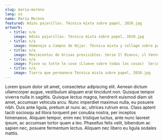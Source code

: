 ```yaml
---
slug: maria-moreno
lang: es
name: María Moreno
featured: Adiós pajarillos. Técnica mixta sobre papel, 2020.jpg
artwork:
  - title: n/a
    image: Adiós pajarillos. Técnica mixta sobre papel, 2020.jpg
  - title: n/a
    image: Homenaje a Campos de Níjar. Técnica mixta y collage sobre papel.jpg
  - title: n/a
    image: Movimientos de brisas previsibles. Serie Il Bianco, il Vento e il Vuoto.  Técnica mixta sobre papel.jpg
  - title: n/a
    image: Piove su tutte le cose (Llueve sobre todas las cosas)  Serie Sobre el viento y otros cuentos.  Técnica mixta  sobre papel.jpg
  - title: n/a
    image: Tierra que permanece Técnica mixta sobre papel, 2020.jpg
---
```


Lorem ipsum dolor sit amet, consectetur adipiscing elit. Aenean dictum
ullamcorper augue, vestibulum aliquam erat tincidunt non. Quisque tempor viverra
nulla in sagittis. Quisque lectus magna, hendrerit euismod diam sit amet,
accumsan vehicula arcu. Nunc imperdiet maximus nulla, eu posuere nibh. Duis ante
ligula, pretium at nunc ac, ultrices rutrum eros. Class aptent taciti sociosqu
ad litora torquent per conubia nostra, per inceptos himenaeos. Aliquam tempor,
enim nec tristique luctus, ante nunc laoreet ipsum, ac accumsan tortor quam a
leo. Phasellus felis velit, bibendum ac sapien nec, posuere fermentum lectus.
Aliquam nec libero eu ligula sodales mattis.

